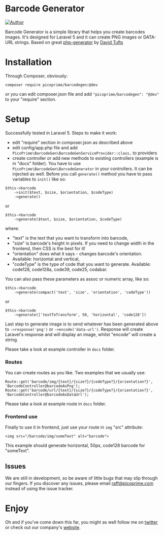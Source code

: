 # Barcode Generator

[![Author](https://secure.gravatar.com/avatar/074618e37f640d13d402830f61092d09?d=identicon&s=50)](https://twitter.com/raffw7912)

Barcode Generator is a simple library that helps you create barcodes images.
It's designed for Laravel 5 and it can create PNG images or DATA-URL strings.
Based on great [php-generator](https://github.com/davidscotttufts/php-barcode) by [David Tufts](https://github.com/davidscotttufts)

# Installation

Through Composer, obviously:

```
composer require picoprime/barcodegen:@dev
```

or you can edit composer.json file and add `"picoprime/barcodegen": "@dev"` to your "require" section.

# Setup

Successfully tested in Laravel 5. Steps to make it work:

* edit "require" section in composer.json as described above
* edit config/app.php file and add `PicoPrime\BarcodeGen\BarcodeGenServiceProvider::class,` to providers
* create controller or add new methods to existing controllers (example is in "docs" folder).
You have to use `PicoPrime\BarcodeGen\BarcodeGenerator` in your controllers. It can be injected as well.
Before you call `generate()` method you have to pass variables to `init()` like so:

```
$this->barcode
    ->init($text, $size, $orientation, $codeType)
    ->generate()
```

or

```
$this->barcode
    ->generate($text, $size, $orientation, $codeType)
```

where:

* "text" is the text that you want to transform into barcode,
* "size" is barcode's height in pixels. If you need to change width in the frontend, then CSS is the best for it!
* "orientation" does what it says - changes barcode's orientation. Available: horizontal and vertical,
* "codeType" is the type of code that you want to generate. Available: code128, code128a, code39, code25, codabar.

You can also pass these parameters as assoc or numeric array, like so:

```
$this->barcode
    ->generate(compact('text', 'size', 'orientation', 'codeType'))
```

or

```
$this->barcode
    ->generate(['textToTransform', 50, 'horizontal', 'code128'])
```

Last step to generate image is to send whatever has been generated above to `->response('png')` or `->encode('data-url')`.
Response will create Laravel's response and will display an image, whilst "encode" will create a string.

Please take a look at example controller in `docs` folder.


### Routes

You can create routes as you like. Two examples that we usually use:

```
Route::get('barcode/img/{text}/{size?}/{codeType?}/{orientation?}', 'BarcodeController@barcodeAsPng');
Route::get('barcode/url/{text}/{size?}/{codeType?}/{orientation?}', 'BarcodeController@barcodeAsDataUrl');
```

Please take a look at example route in `docs` folder.


### Frontend use

Finally to use it in frontend, just use your route in `img` "src" attribute:

```
<img src="/barcode/img/someText" alt="barcode">
```

This example should generate horizontal, 50px, code128 barcode for "someText".


## Issues

We are still in development, so be aware of little bugs that may slip through our fingers.
If you discover any issues, please email raff@picoprime.com instead of using the issue tracker.


# Enjoy

Oh and if you've come down this far, you might as well follow me on [twitter](http://twitter.com/raffw7912)
or check out our company's [website](https://picoprime.com).
